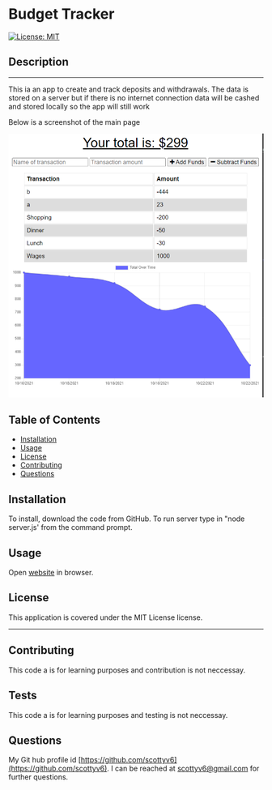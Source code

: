 # Budget Tracker

  [![License: MIT](https://img.shields.io/badge/License-MIT-yellow.svg)](https://opensource.org/licenses/MIT)
  
  ## Description
  ---
  This ia an app to create and track deposits and withdrawals. The data is stored on a server but if there is no internet connection data will be cashed and stored locally so the app will still work

  Below is a screenshot of the main page

  ![Budget Tracker main screen](./assets/images/screenshot1.png)
  
  ## Table of Contents
  - [Installation](#installation)
  - [Usage](#usage)
  - [License](#license)
  - [Contributing](#contributing)
  - [Questions](#questions)
  
  ## Installation
  To install, download the code from GitHub. To run server type in "node server.js' from the command prompt.
  
  ## Usage
  Open [website](http://huroku.com) in browser.
  
  ## License
  This application is covered under the MIT License license.
  
  ---
  ## Contributing
  This code a is for learning purposes and contribution is not neccessay.
  
  ## Tests
  This code a is for learning purposes and testing is not neccessay.
  
  ## Questions
  My Git hub profile id [https://github.com/scottyv6](https://github.com/scottyv6).
  I can be reached at [scottyv6@gmail.com](mailto:scottyv6@gmail.com) for further questions.